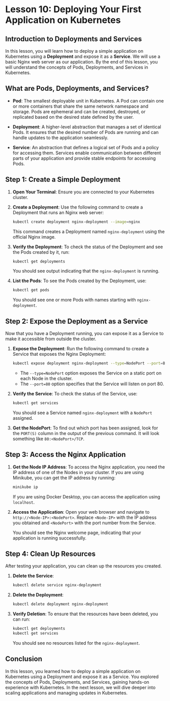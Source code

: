 # Lesson 10: Deploying Your First Application on Kubernetes

## Introduction to Deployments and Services

In this lesson, you will learn how to deploy a simple application on Kubernetes using a **Deployment** and expose it as a **Service**. We will use a basic Nginx web server as our application. By the end of this lesson, you will understand the concepts of Pods, Deployments, and Services in Kubernetes.

## What are Pods, Deployments, and Services?

- **Pod**: The smallest deployable unit in Kubernetes. A Pod can contain one or more containers that share the same network namespace and storage. Pods are ephemeral and can be created, destroyed, or replicated based on the desired state defined by the user.

- **Deployment**: A higher-level abstraction that manages a set of identical Pods. It ensures that the desired number of Pods are running and can handle updates to the application seamlessly.

- **Service**: An abstraction that defines a logical set of Pods and a policy for accessing them. Services enable communication between different parts of your application and provide stable endpoints for accessing Pods.

## Step 1: Create a Simple Deployment

1. **Open Your Terminal**: Ensure you are connected to your Kubernetes cluster.

2. **Create a Deployment**: Use the following command to create a Deployment that runs an Nginx web server:

   ```bash
   kubectl create deployment nginx-deployment --image=nginx
   ```

   This command creates a Deployment named `nginx-deployment` using the official Nginx image.

3. **Verify the Deployment**: To check the status of the Deployment and see the Pods created by it, run:

   ```bash
   kubectl get deployments
   ```

   You should see output indicating that the `nginx-deployment` is running.

4. **List the Pods**: To see the Pods created by the Deployment, use:

   ```bash
   kubectl get pods
   ```

   You should see one or more Pods with names starting with `nginx-deployment`.

## Step 2: Expose the Deployment as a Service

Now that you have a Deployment running, you can expose it as a Service to make it accessible from outside the cluster.

1. **Expose the Deployment**: Run the following command to create a Service that exposes the Nginx Deployment:

   ```bash
   kubectl expose deployment nginx-deployment --type=NodePort --port=80
   ```

   - The `--type=NodePort` option exposes the Service on a static port on each Node in the cluster.
   - The `--port=80` option specifies that the Service will listen on port 80.

2. **Verify the Service**: To check the status of the Service, use:

   ```bash
   kubectl get services
   ```

   You should see a Service named `nginx-deployment` with a `NodePort` assigned.

3. **Get the NodePort**: To find out which port has been assigned, look for the `PORT(S)` column in the output of the previous command. It will look something like `80:<NodePort>/TCP`.

## Step 3: Access the Nginx Application

1. **Get the Node IP Address**: To access the Nginx application, you need the IP address of one of the Nodes in your cluster. If you are using Minikube, you can get the IP address by running:

   ```bash
   minikube ip
   ```

   If you are using Docker Desktop, you can access the application using `localhost`.

2. **Access the Application**: Open your web browser and navigate to `http://<Node-IP>:<NodePort>`. Replace `<Node-IP>` with the IP address you obtained and `<NodePort>` with the port number from the Service.

   You should see the Nginx welcome page, indicating that your application is running successfully.

## Step 4: Clean Up Resources

After testing your application, you can clean up the resources you created.

1. **Delete the Service**:

   ```bash
   kubectl delete service nginx-deployment
   ```

2. **Delete the Deployment**:

   ```bash
   kubectl delete deployment nginx-deployment
   ```

3. **Verify Deletion**: To ensure that the resources have been deleted, you can run:

   ```bash
   kubectl get deployments
   kubectl get services
   ```

   You should see no resources listed for the `nginx-deployment`.

## Conclusion

In this lesson, you learned how to deploy a simple application on Kubernetes using a Deployment and expose it as a Service. You explored the concepts of Pods, Deployments, and Services, gaining hands-on experience with Kubernetes. In the next lesson, we will dive deeper into scaling applications and managing updates in Kubernetes.